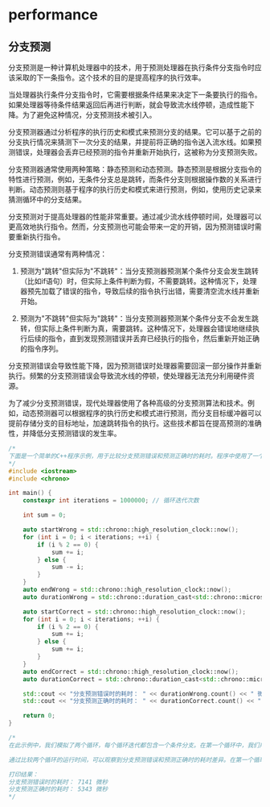 # performance

## 分支预测

分支预测是一种计算机处理器中的技术，用于预测处理器在执行条件分支指令时应该采取的下一条指令。这个技术的目的是提高程序的执行效率。

当处理器执行条件分支指令时，它需要根据条件结果来决定下一条要执行的指令。如果处理器等待条件结果返回后再进行判断，就会导致流水线停顿，造成性能下降。为了避免这种情况，分支预测技术被引入。

分支预测器通过分析程序的执行历史和模式来预测分支的结果。它可以基于之前的分支执行情况来猜测下一次分支的结果，并提前将正确的指令送入流水线。如果预测错误，处理器会丢弃已经预测的指令并重新开始执行，这被称为分支预测失败。

分支预测器通常使用两种策略：静态预测和动态预测。静态预测是根据分支指令的特性进行预测，例如，无条件分支总是跳转，而条件分支则根据操作数的关系进行判断。动态预测则基于程序的执行历史和模式来进行预测，例如，使用历史记录来猜测循环中的分支结果。

分支预测对于提高处理器的性能非常重要。通过减少流水线停顿时间，处理器可以更高效地执行指令。然而，分支预测也可能会带来一定的开销，因为预测错误时需要重新执行指令。

分支预测错误通常有两种情况：

1. 预测为"跳转"但实际为"不跳转"：当分支预测器预测某个条件分支会发生跳转（比如if语句）时，但实际上条件判断为假，不需要跳转。这种情况下，处理器预先加载了错误的指令，导致后续的指令执行出错，需要清空流水线并重新开始。

2. 预测为"不跳转"但实际为"跳转"：当分支预测器预测某个条件分支不会发生跳转，但实际上条件判断为真，需要跳转。这种情况下，处理器会错误地继续执行后续的指令，直到发现预测错误并丢弃已经执行的指令，然后重新开始正确的指令序列。

分支预测错误会导致性能下降，因为预测错误时处理器需要回滚一部分操作并重新执行。频繁的分支预测错误会导致流水线的停顿，使处理器无法充分利用硬件资源。

为了减少分支预测错误，现代处理器使用了各种高级的分支预测算法和技术。例如，动态预测器可以根据程序的执行历史和模式进行预测，而分支目标缓冲器可以提前存储分支的目标地址，加速跳转指令的执行。这些技术都旨在提高预测的准确性，并降低分支预测错误的发生率。

```cpp
/* 
下面是一个简单的C++程序示例，用于比较分支预测错误和预测正确时的耗时。程序中使用了一个循环来模拟多次分支预测的情况，对于每个循环迭代，我们在循环内部设置了一个条件分支。
*/
#include <iostream>
#include <chrono>

int main() {
    constexpr int iterations = 1000000; // 循环迭代次数

    int sum = 0;

    auto startWrong = std::chrono::high_resolution_clock::now();
    for (int i = 0; i < iterations; ++i) {
        if (i % 2 == 0) {
            sum += i;
        } else {
            sum -= i;
        }
    }
    auto endWrong = std::chrono::high_resolution_clock::now();
    auto durationWrong = std::chrono::duration_cast<std::chrono::microseconds>(endWrong - startWrong);

    auto startCorrect = std::chrono::high_resolution_clock::now();
    for (int i = 0; i < iterations; ++i) {
        if (i % 2 == 0) {
            sum += i;
        } else {
            sum += i;
        }
    }
    auto endCorrect = std::chrono::high_resolution_clock::now();
    auto durationCorrect = std::chrono::duration_cast<std::chrono::microseconds>(endCorrect - startCorrect);

    std::cout << "分支预测错误时的耗时： " << durationWrong.count() << " 微秒\n";
    std::cout << "分支预测正确时的耗时： " << durationCorrect.count() << " 微秒\n";

    return 0;
}

/*
在此示例中，我们模拟了两个循环，每个循环迭代都包含一个条件分支。在第一个循环中，我们用条件 (i % 2 == 0) 判断 i 是否为偶数，如果是则将其加到 sum 中，否则减去。在第二个循环中，我们用相同的条件 (i % 2 == 0) 判断 i 是否为偶数，但无论结果如何都将其加到 sum 中。

通过比较两个循环的运行时间，可以观察到分支预测错误和预测正确时的耗时差异。在第一个循环中，分支预测器在每次迭代时都需要预测条件 (i % 2 == 0) 的结果，因为结果可能不同。而在第二个循环中，分支预测器始终能够正确地预测到条件 (i % 2 == 0) 的结果，因为结果总是为真。因此，在第一个循环中，分支预测错误的情况会更多，导致性能略微下降。

打印结果：
分支预测错误时的耗时： 7141 微秒
分支预测正确时的耗时： 5343 微秒
*/
```

